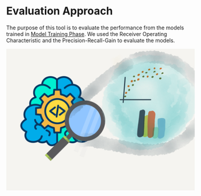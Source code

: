 # Evaluation Approach

The purpose of this tool is to evaluate the performance from the models trained in [Model Training Phase](../modeltraining/README.md). We used the Receiver Operating Characteristic and the Precision-Recall-Gain to evaluate the models.

![alt text](../img/modelevaluation.png)
